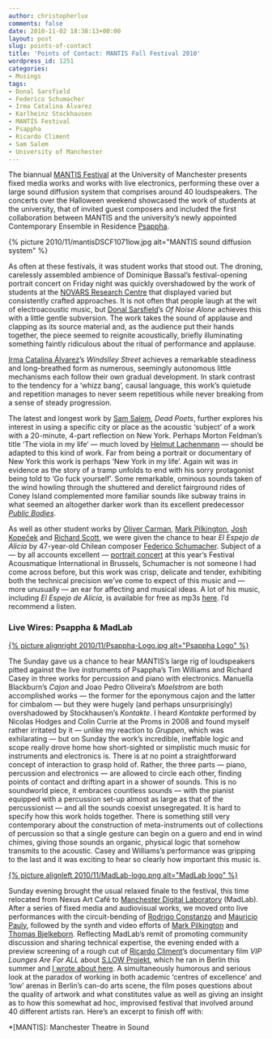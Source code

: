 ```yaml
---
author: christopherlux
comments: false
date: 2010-11-02 18:38:13+00:00
layout: post
slug: points-of-contact
title: 'Points of Contact: MANTIS Fall Festival 2010'
wordpress_id: 1251
categories:
- Musings
tags:
- Donal Sarsfield
- Federico Schumacher
- Irma Catalina Álvarez
- Karlheinz Stockhausen
- MANTIS Festival
- Psappha
- Ricardo Climent
- Sam Salem
- University of Manchester
---
```


The biannual [MANTIS Festival](http://www.mantisfestival.com/) at the University of Manchester presents fixed media works and works with live electronics, performing these over a large sound diffusion system that comprises around 40 loudspeakers. The concerts over the Halloween weekend showcased the work of students at the university, that of invited guest composers and included the first collaboration between MANTIS and the university’s newly appointed Contemporary Ensemble in Residence [Psappha](http://www.psappha.com/).

{% picture 2010/11/mantisDSCF1071low.jpg alt="MANTIS sound diffusion system" %}

As often at these festivals, it was student works that stood out. The droning, carelessly assembled ambience of Dominique Bassal’s festival-opening portrait concert on Friday night was quickly overshadowed by the work of students at the [NOVARS Research Centre](http://www.novars.manchester.ac.uk/) that displayed varied but consistently crafted approaches. It is not often that people laugh at the wit of electroacoustic music, but [Donal Sarsfield](http://www.cmc.ie/composers/composer.cfm?composerID=186)’s _Of Noise Alone_ achieves this with a little gentle subversion. The work takes the sound of applause and clapping as its source material and, as the audience put their hands together, the piece seemed to reignite acoustically, briefly illuminating something faintly ridiculous about the ritual of performance and applause.

[Irma Catalina Álvarez](http://www.novars.manchester.ac.uk/people/postgraduate/ialvarez/index.html)’s _Windslley Street_ achieves a remarkable steadiness and long-breathed form as numerous, seemingly autonomous little mechanisms each follow their own gradual development. In stark contrast to the tendency for a ‘whizz bang’, causal language, this work’s quietude and repetition manages to never seem repetitious while never breaking from a sense of steady progression.

The latest and longest work by [Sam Salem](http://www.osamahsalem.co.uk/), _Dead Poets_, further explores his interest in using a specific city or place as the acoustic ‘subject’ of a work with a 20-minute, 4-part reflection on New York. Perhaps Morton Feldman’s title ‘The viola in my life’ — much loved by [Helmut Lachenmann](https://www.v2.chrisswithinbank.net/tag/helmut-lachenmann/) — should be adapted to this kind of work. Far from being a portrait or documentary of New York this work is perhaps ‘New York in my life’. Again wit was in evidence as the story of a tramp unfolds to end with his sorry protagonist being told to ‘Go fuck yourself’. Some remarkable, ominous sounds taken of the wind howling through the shuttered and derelict fairground rides of Coney Island complemented more familiar sounds like subway trains in what seemed an altogether darker work than its excellent predecessor [_Public Bodies_](http://www.osamahsalem.co.uk/index.php?id=35).

As well as other student works by [Oliver Carman](http://soundcloud.com/oliver-carman), [Mark Pilkington](http://www.thought-universe.co.uk/), [Josh Kopeček](http://www.joshkopecek.co.uk/) and [Richard Scott](http://www.novars.manchester.ac.uk/people/postgraduate/rscott/index.html), we were given the chance to hear _El Espejo de Alicia_ by 47-year-old Chilean composer [Federico Schumacher](http://www.federicoschumacher.cl/). Subject of a — by all accounts excellent — [portrait concert](http://www.musiques-recherches.be/agenda_event.php?lng=fr&id=608) at this year’s Festival Acousmatique International in Brussels, Schumacher is not someone I had come across before, but this work was crisp, delicate and tender, exhibiting both the technical precision we’ve come to expect of this music and — more unusually — an ear for affecting and musical ideas. A lot of his music, including _El Espejo de Alicia_, is available for free as mp3s [here](http://www.federicoschumacher.cl/-Msic.htm). I’d recommend a listen.


### Live Wires: Psappha & MadLab

[{% picture alignright 2010/11/Psappha-Logo.jpg alt="Psappha Logo" %}](http://www.psappha.com/)

The Sunday gave us a chance to hear MANTIS’s large rig of loudspeakers pitted against the live instruments of Psappha’s Tim Williams and Richard Casey in three works for percussion and piano with electronics. Manuella Blackburn’s _Cajon_ and Joao Pedro Oliveira’s _Maelstrom_ are both accomplished works — the former for the eponymous cajon and the latter for cimbalom — but they were hugely (and perhaps unsurprisingly) overshadowed by Stockhausen’s _Kontakte_. I heard _Kontakte_ performed by Nicolas Hodges and Colin Currie at the Proms in 2008 and found myself rather irritated by it — unlike my reaction to _Gruppen_, which was exhilarating — but on Sunday the work’s incredible, ineffable logic and scope really drove home how short-sighted or simplistic much music for instruments and electronics is. There is at no point a straightforward concept of interaction to grasp hold of. Rather, the three parts — piano, percussion and electronics — are allowed to circle each other, finding points of contact and drifting apart in a shower of sounds. This is no soundworld piece, it embraces countless sounds — with the pianist equipped with a percussion set-up almost as large as that of the percussionist — and all the sounds coexist unsegregated. It is hard to specify how this work holds together. There is something still very contemporary about the construction of meta-instruments out of collections of percussion so that a single gesture can begin on a guero and end in wind chimes, giving those sounds an organic, physical logic that somehow transmits to the acoustic. Casey and Williams’s performance was gripping to the last and it was exciting to hear so clearly how important this music is.

[{% picture alignleft 2010/11/MadLab-logo.png alt="MadLab logo" %}](http://madlab.org.uk/)

Sunday evening brought the usual relaxed finale to the festival, this time relocated from Nexus Art Café to [Manchester Digital Laboratory](http://madlab.org.uk/) (MadLab). After a series of fixed media and audiovisual works, we moved onto live performances with the circuit-bending of [Rodrigo Constanzo](http://www.rodrigoconstanzo.com/) and [Mauricio Pauly](http://www.mauriciopauly.com/), followed by the synth and video efforts of [Mark Pilkington](http://www.thought-universe.co.uk/) and [Thomas Bjelkeborn](http://www.bjelkeborn.se/). Reflecting MadLab’s remit of promoting community discussion and sharing technical expertise, the evening ended with a preview screening of a rough cut of [Ricardo Climent](http://www.electro-acoustic.com/)’s documentary film _VIP Lounges Are For ALL_ about [S.LOW Projekt](http://s.low-low.org/), which he ran in Berlin this summer and [I wrote about here](/2010/08/o-berlin/). A simultaneously humorous and serious look at the paradox of working in both academic ‘centres of excellence’ and ‘low’ arenas in Berlin’s can-do arts scene, the film poses questions about the quality of artwork and what constitutes value as well as giving an insight as to how this somewhat ad hoc, improvised festival that involved around 40 different artists ran. Here’s an excerpt to finish off with:

  *[MANTIS]: Manchester Theatre in Sound
